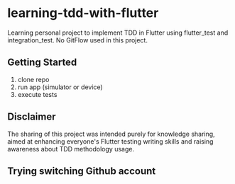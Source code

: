 # learning-tdd-with-flutter

Learning personal project to implement TDD in Flutter using flutter_test and integration_test. No GitFlow used in this project.

## Getting Started

1. clone repo
2. run app (simulator or device)
3. execute tests

## Disclaimer

The sharing of this project was intended purely for knowledge sharing, aimed at enhancing everyone's Flutter testing writing skills and raising awareness about TDD methodology usage.

## Trying switching Github account
